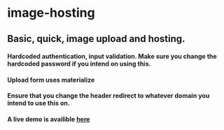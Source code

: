# image-hosting
## Basic, quick, image upload and hosting.
#### Hardcoded authentication, input validation. Make sure you change the hardcoded password if you intend on using this.
#### Upload form uses materialize
#### Ensure that you change the header redirect to whatever domain you intend to use this on. 
#### A live demo is availible [here](https://kaminski.pw/image)
